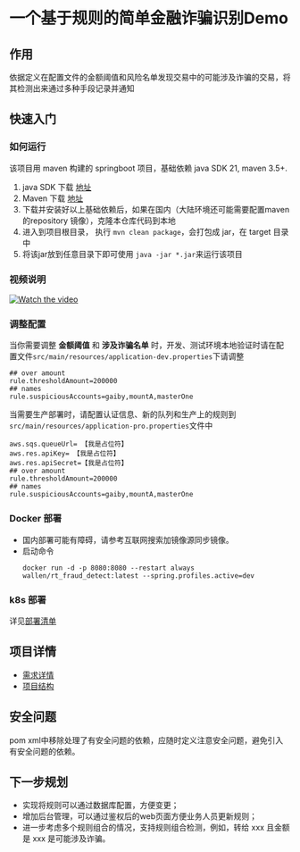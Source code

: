 # 一个基于规则的简单金融诈骗识别Demo


## 作用
依据定义在配置文件的金额阈值和风险名单发现交易中的可能涉及诈骗的交易，将其检测出来通过多种手段记录并通知

## 快速入门

### 如何运行
该项目用 maven 构建的 springboot 项目，基础依赖  java SDK 21, maven 3.5+.  
1. java SDK 下载 [地址](https://docs.aws.amazon.com/corretto/latest/corretto-21-ug/downloads-list.html)  
2. Maven 下载 [地址](https://maven.apache.org/download.cgi)  
3. 下载并安装好以上基础依赖后，如果在国内（大陆环境还可能需要配置maven的repository 镜像），克隆本仓库代码到本地
4. 进入到项目根目录， 执行 `mvn clean package`，会打包成 jar，在 target 目录中
5. 将该jar放到任意目录下即可使用 `java -jar *.jar`来运行该项目

### 视频说明
[![Watch the video](https://vumbnail.com/VIDEO_ID.jpg)](https://vimeo.com/VIDEO_ID)

### 调整配置
当你需要调整 **金额阈值** 和 **涉及诈骗名单** 时，开发、测试环境本地验证时请在配置文件`src/main/resources/application-dev.properties`下请调整 
```
## over amount
rule.thresholdAmount=200000
## names
rule.suspiciousAccounts=gaiby,mountA,masterOne
```
当需要生产部署时，请配置认证信息、新的队列和生产上的规则到`src/main/resources/application-pro.properties`文件中
```
aws.sqs.queueUrl= 【我是占位符】
aws.res.apiKey= 【我是占位符】
aws.res.apiSecret=【我是占位符】
## over amount
rule.thresholdAmount=200000
## names
rule.suspiciousAccounts=gaiby,mountA,masterOne
```
### Docker 部署
- 国内部署可能有障碍，请参考互联网搜索加镜像源同步镜像。
- 启动命令
  ```
  docker run -d -p 8080:8080 --restart always wallen/rt_fraud_detect:latest --spring.profiles.active=dev 
  ```
### k8s 部署
详见[部署清单](./deployment.yaml)

## 项目详情
- [需求详情](./doc/requriements.md)
- [项目结构](./doc/detail.md)
## 安全问题
pom xml中移除处理了有安全问题的依赖，应随时定义注意安全问题，避免引入有安全问题的依赖。

## 下一步规划
- 实现将规则可以通过数据库配置，方便变更；
- 增加后台管理，可以通过鉴权后的web页面方便业务人员更新规则；
- 进一步考虑多个规则组合的情况，支持规则组合检测，例如，转给 xxx 且金额是 xxx 是可能涉及诈骗。
